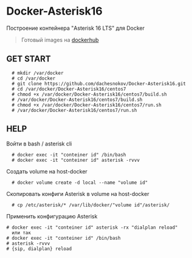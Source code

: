 Docker-Asterisk16
=================

Построение контейнера "Asterisk 16 LTS" для Docker

> Готовый images на [dockerhub](https://hub.docker.com/r/dachesnokov/asterisk16)

GET START
---------

      # mkdir /var/docker
      # cd /var/docker
      # git clone https://github.com/dachesnokov/Docker-Asterisk16.git
      # cd /var/docker/Docker-Asterisk16/centos7
      # chmod +x /var/docker/Docker-Asterisk16/centos7/build.sh
      # /var/docker/Docker-Asterisk16/centos7/build.sh
      # chmod +x /var/docker/Docker-Asterisk16/centos7/run.sh
      # /var/docker/Docker-Asterisk16/centos7/run.sh

HELP
----

Войти в bash / asterisk cli

      # docker exec -it "conteiner id" /bin/bash
      # docker exec -it "conteiner id" asterisk -rvvv

Создать volume на host-docker

      # docker volume create -d local --name "volume id"

Скопировать конфиги Asterisk в volume на host-docker

      # cp /etc/asterisk/* /var/lib/docker/"volume id"/asterisk/

Применить конфигурацию Asterisk

    # docker exec -it "conteiner id" asterisk -rx "dialplan reload"
      или так
    # docker exec -it "conteiner id" /bin/bash
    # asterisk -rvvv
    # {sip, dialplan} reload
